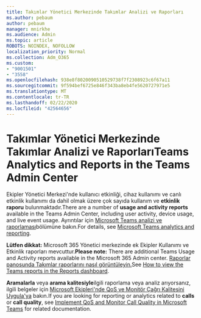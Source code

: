 ```yaml
---
title: Takımlar Yönetici Merkezinde Takımlar Analizi ve Raporları
ms.author: pebaum
author: pebaum
manager: mnirkhe
ms.audience: Admin
ms.topic: article
ROBOTS: NOINDEX, NOFOLLOW
localization_priority: Normal
ms.collection: Adm_O365
ms.custom:
- "9001501"
- "3558"
ms.openlocfilehash: 938e8f8020090510529738f7f2308923c6f67a11
ms.sourcegitcommit: 9f594bef6725e846f343ba8eb4fe5620727971e5
ms.translationtype: MT
ms.contentlocale: tr-TR
ms.lasthandoff: 02/22/2020
ms.locfileid: "42564656"
---
```

# <a name="teams-analytics-and-reports-in-the-teams-admin-center"></a><span data-ttu-id="58643-102">Takımlar Yönetici Merkezinde Takımlar Analizi ve Raporları</span><span class="sxs-lookup"><span data-stu-id="58643-102">Teams Analytics and Reports in the Teams Admin Center</span></span>

<span data-ttu-id="58643-103">Ekipler Yönetici Merkezi'nde kullanıcı etkinliği, cihaz kullanımı ve canlı etkinlik kullanımı da dahil olmak üzere çok sayıda kullanım ve **etkinlik raporu** bulunmaktadır.</span><span class="sxs-lookup"><span data-stu-id="58643-103">There are a number of **usage and activity reports** available in the Teams Admin Center, including user activity, device usage, and live event usage.</span></span> <span data-ttu-id="58643-104">Ayrıntılar için [Microsoft Teams analizi ve raporlaması](https://docs.microsoft.com/microsoftteams/teams-analytics-and-reports/teams-reporting-reference)bölümüne bakın.</span><span class="sxs-lookup"><span data-stu-id="58643-104">For details, see [Microsoft Teams analytics and reporting](https://docs.microsoft.com/microsoftteams/teams-analytics-and-reports/teams-reporting-reference).</span></span>

<span data-ttu-id="58643-105">**Lütfen dikkat:** Microsoft 365 Yönetici merkezinde ek Ekipler Kullanımı ve Etkinlik raporları mevcuttur.</span><span class="sxs-lookup"><span data-stu-id="58643-105">**Please note:** There are additional Teams Usage and Activity reports available in the Microsoft 365 Admin center.</span></span> <span data-ttu-id="58643-106">[Raporlar panosunda Takımlar raporlarını nasıl görüntüleyin.](https://docs.microsoft.com/microsoftteams/teams-activity-reports#how-to-view-the-teams-reports-in-the-reports-dashboard)</span><span class="sxs-lookup"><span data-stu-id="58643-106">See [How to view the Teams reports in the Reports dashboard](https://docs.microsoft.com/microsoftteams/teams-activity-reports#how-to-view-the-teams-reports-in-the-reports-dashboard).</span></span>

<span data-ttu-id="58643-107">**Aramalarla** veya **arama kalitesiyle**ilgili raporlama veya analiz arıyorsanız, ilgili belgeler için [Microsoft Ekipleri'nde QoS ve Monitör Çağrı Kalitesini Uygula'ya](https://docs.microsoft.com/microsoftteams/monitor-call-quality-qos) bakın.</span><span class="sxs-lookup"><span data-stu-id="58643-107">If you are looking for reporting or analytics related to **calls** or **call quality**, see [Implement QoS and Monitor Call Quality in Microsoft Teams](https://docs.microsoft.com/microsoftteams/monitor-call-quality-qos) for related documentation.</span></span>

